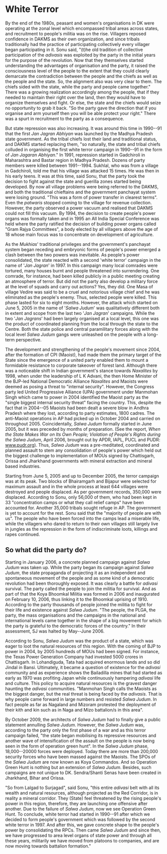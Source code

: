 # White Terror

By the end of the 1980s, peasant and
women's organisations in DK were operating
at the zonal level which encompassed tribal
areas across states, and recruitment to
people's militia was on the rise. Villagers
reposed confidence in DAKMS as their own
organization, and since tribals traditionally
had the practice of participating collectively
every villager began participating in it. Sonu
said, "(t)he old tradition of collective
participation of the _adivasis_ was exploited by
the party in the initial years for the purpose
of the revolution. Now that they themselves
started understanding the advantages of
organisation and the party, it raised the
consciousness level of the people to the
extent that they could clearly demarcate the
contradiction between the people and the
chiefs as well as the people and the state.
So, the alignment also was very clear to
them. The chiefs sided with the state, while
the party and people came together." There
was a growing realization accordingly
among the people, that if they needed to
maintain their right over the land, then they
would have to organize themselves and
fight. Or else, the state and the chiefs would
seize no opportunity to grab it back. "So the
party gave the direction that if you organise
and arm yourself then you will be able
protect your right." There was a spurt in
recruitment to the party as a consequence.

But state repression was also increasing. It
was around this time in 1990--91 that the first
_Jan Jagran Abhiyan_ was launched by the
Madhya Pradesh state government. As the
tribal chiefs lost their land and traditional
status, and DAKMS started replacing them,
"so naturally, the state and tribal chiefs
colluded in organising the first white terror
campaign in 1990--91 in the form of _Jan
Jagaran Abhiyan_." In 1991, repression
started in Gadchiroli in Maharashtra and
Bastar region in Madhya Pradesh. Dozens
of party members were killed between 1991--1994.
Sukhlal, who was from a village in
Gadchiroli, told me that his village was
attacked 15 times. He was then in his early
teens. It was at this time, said Sonu, that the
party took the decision to fight against the
state and guerilla zones started being
developed. By now all village problems were
being referred to the DAKMS, and both the
traditional chieftains and the government
panchayat system were losing ground. "This
was a form of power transfer in clearest
terms". Even the _patwaris_ stopped coming to
the village for revenue collection. However,
the party observed a power vacuum and
realised that DAKMS could not fill this
vacuum. By 1994, the decision to create
people's power organs was formally taken
and in 1995 an All India Special Conference
was held where the party ratified the
decision of building power organs called
"Gram Rajya Committees", a body elected
by all villagers above the age of 18 whose
main focus was to concentrate on
development of agriculture.

As the _Mukhias_' traditional privileges and the
government's panchayat system began
receding and embryonic forms of people's
power emerged a clash between the two
powers was inevitable. As people's power
consolidated, the state reacted with a
second 'white terror' campaign in the name
of '_Jan Jagran_' in 1997. In this campaign
many local comrades were tortured, many
houses burnt and people threatened into
surrendering. One comrade, for instance,
had been killed publicly in a public meeting
creating an atmosphere of terror. But did not
the party also develop a military force at the
level of squads and carry out actions? Yes,
they did. One Masa of village Vedire was
said to be a cruel and notorious village chief
and he was eliminated as the people's
enemy. Thus, selected people were killed.
This phase lasted for six to eight months.
However, the attack which started on June
5, 2005 in the name of '_Salwa Judum_' was
qualitatively different both in extent and
scope from the last two '_Jan Jagran_'
campaigns. While the two '_Jan Jagrans_' had
been largely organised at a local level, this
one was the product of coordinated planning
from the local through the state to the
Centre. Both the state police and central
paramilitary forces along with the local level
_Salwa Judum_ gangs were unleashed on the
people with a long-term perspective.

The development and strengthening of the
people's movement since 2004, after the
formation of CPI (Maoist), had made them
the primary target of the State since the
emergence of a united party enabled them
to mount a formidable resistance to
corporate takeover of forest land. Although
there was a noticeable shift in Indian
government's stance towards _Naxalites_ by
1998, when under the leadership of L K
Advani, the then Home Minister of the BJP-led
National Democratic Alliance _Naxalites_
and Maoists were deemed as posing a
threat to "internal security". However, the
Congress party led United Progressive
Alliance (UPA) government under
Manmohan Singh which came to power in
2004 identified the Maoist party as the
"single biggest internal security threat"
facing the country. This, despite the fact that
in 2004--05 Maoists had been dealt a severe
blow in Andhra Pradesh where they lost,
according to party estimates, 1800 cadres.
The anti-Maoist operations in AP had picked
up in October 2004 and carried on
throughout 2005. Coincidentally, _Salwa
Judum_ formally started in June 2005, but it
was preceded by months of preparation.
(See the report, _When the State Makes War
on Its Own People; Violation of People's
Rights during the Salwa Judum_, April 2006,
brought out by APDR, IAPL, PUCL and
PUDR: www.pudr.org). Thus, _Salwa Judum_
was a pre-meditated, coordinated and
planned assault to stem any consolidation of
people's power which held out the biggest
challenge to implementation of MOUs
signed by Chattisgarh, Orissa and
Jharkhand governments with mineral
extraction and mineral based industries.

Starting from June 5, 2005 and up to
December 2005, the terror campaign was at
its peak. Two blocks of Bhairamgarh and
Bijapur were selected for maximum assault
and in the whole process at least 644
villages were destroyed and people
displaced. As per government records,
350,000 were displaced. According to Sonu,
only 56,000 of them, who had been kept in
33 "concentration camps or what they call
relief camps" have been accounted for.
Another 35,000 tribals sought refuge in AP.
The government is yet to account for the
rest. Sonu said that the "majority of people
are with us". The people who have been
forced into the camps lead a miserable life,
while the villagers who dared to return to
their own villages still largely live in jungles
as the repression in the form of
indiscriminate loots, killings and rapes
continued.

## So what did the party do?

Starting in January 2006, a concrete
planned campaign against _Salwa Judum_
was taken up. While the party began its
campaign against _Salwa Judum_, the state
propaganda of projecting it as an
independent and spontaneous movement of
the people and as some kind of a
democratic revolution had been thoroughly
exposed. It was clearly a battle for _adivasi_
survival. The party called the people to join
the militia for survival. And as part of that the
Koya Bhoomkal Militia was formed in 2006
and inaugurated on February 10, 2006, thus
linking it to the Bhoomkal uprising of 1910.
According to the party thousands of people
joined the militia to fight for their life and
existence against _Salwa Judum_. "The
people, the PLGA, the party, the mass
organisations and the campaigns in the
national and international levels came
together in the shape of a big movement for
which the party is grateful to the democratic
forces of the country." In their assessment,
SJ was halted by May--June 2006.

According to Sonu, _Salwa Judum_ was the
product of a state, which was eager to loot
the natural resources of this region. With the
coming of BJP to power in 2004, by 2005
hundreds of MOUs had been signed. For
instance, the Texas Power Generation
Company had invested 5000 crores in
Chattisgarh. In Lohandiguda, Tata had
acquired enormous lands and so did Jindal
in Bansi. Ultimately, it became a question of
existence for the _adivasi_ community and as
experience shows the Bailadilla mines that
had started as early as 1970 was profiting
Japan while continuously hampering _adivasi_
life and culture. This policy to acquire natural
resources is the gravest danger haunting the
_adivasi_ communities. "Manmohan Singh
calls the Maoists as the biggest danger, but
the real threat is being faced by the _adivasis_.
That is why people came forward in large
numbers and resisted _Salwa Judum_. In fact
people as far as Nagaland and Mizoram
protested the deployment of their kith and
kin such as in Naga and Mizo battalion/s in
this area".

By October 2009, the architects of _Salwa
Judum_ had to finally give a public statement
annulling _Salwa Judum_. However, the _Salwa
Judum_ was, according to the party only the
first phase of a war and as this terror
campaign failed, "the state began mobilising
its repressive resources and another wave
of intensification of the assault on the people
is now being seen in the form of operation
green hunt". In the _Salwa Judum_ phase,
18,000--20000 forces were deployed. Today
there are more than 200,000 security forces
who have been massed against the Maoists.
The SPOs of the _Salwa Judum_ are now
known as Koya Commandos. And so
Operation Green Hunt is nothing but an
extension of _Salwa Judum_. Besides, such
campaigns are not unique to DK.
Sendra/Shanti Senas have been created in
Jharkhand, Bihar and Orissa.

"So from Lalgad to Surjagad", said Sonu,
"this entire _adivasi_ belt with all its wealth and
natural resources, although projected as the
Red Corridor, is in reality a mineral corridor.
They (State) feel threatened by the rising
people's power in this region, therefore, they
are launching one offensive after another.
Due to the failure of _Salwa Judum_, now we
see Operation Green Hunt. To conclude,
white terror had started in 1990--91 after
which we decided to form people's
government which was followed by the
second white terror in 1997. And after this,
we gave concrete shape to the people's
power by consolidating the RPCs. Then
came _Salwa Judum_ and since then, we have
progressed to area level organs of state
power and through all these years, militarily
we have moved from platoons to
companies, and are now moving towards
battalion formation."
